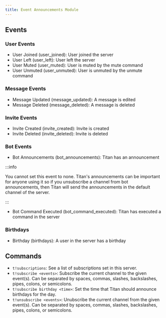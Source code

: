 ```yaml
---
title: Event Announcements Module
---
```


## Events

### User Events
- User Joined (user_joined): User joined the server
- User Left (user_left): User left the server
- User Muted (user_muted): User is muted by the mute command
- User Unmuted (user_unmuted): User is unmuted by the unmute command

### Message Events
- Message Updated (message_updated): A message is edited
- Message Deleted (message_deleted): A message is deleted

### Invite Events
- Invite Created (invite_created): Invite is created
- Invite Deleted (invite_deleted): Invite is deleted

### Bot Events
- Bot Announcements (bot_announcements): Titan has an announcement

:::info

You cannot set this event to none. Titan's announcements can be important for anyone using it so if you unsubscribe a channel from bot announcements, then Titan will send the announcements in the default channel of the server.

:::

- Bot Command Executed (bot_command_executed): Titan has executed a command in the server

### Birthdays
- Birthday (birthdays): A user in the server has a birthday

## Commands
- `t!subscriptions`: See a list of subscriptions set in this server.
- `t!subscribe <events>`: Subscribe the current channel to the given event(s). Can be separated by spaces, commas, slashes, backslashes, pipes, colons, or semicolons.
- `t!subscribe birthday <time>`: Set the time that Titan should announce birthdays for the day.
- `t!unsubscribe <events>`: Unubscribe the current channel from the given event(s). Can be separated by spaces, commas, slashes, backslashes, pipes, colons, or semicolons.

